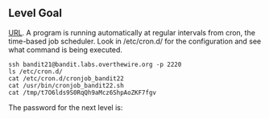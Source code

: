 ## Level Goal

[URL](https://overthewire.org/wargames/bandit/bandit22.html).
A program is running automatically at regular intervals from cron, the time-based job scheduler. Look in /etc/cron.d/
for the configuration and see what command is being executed.

```shell
ssh bandit21@bandit.labs.overthewire.org -p 2220
ls /etc/cron.d/
cat /etc/cron.d/cronjob_bandit22
cat /usr/bin/cronjob_bandit22.sh
cat /tmp/t7O6lds9S0RqQh9aMcz6ShpAoZKF7fgv
```
The password for the next level is: <!-- tRae0UfB9v0UzbCdn9cY0gQnds9GF58Q -->
